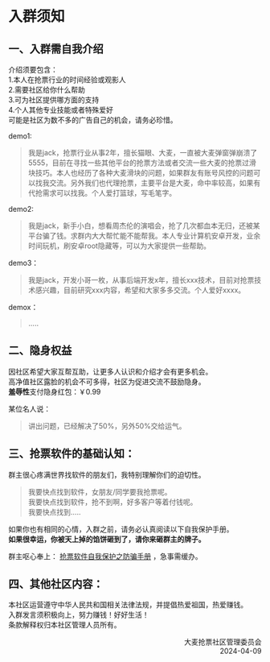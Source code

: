 # 入群须知   

##  一、入群需自我介绍  
介绍须要包含：  
1.本人在抢票行业的时间经验或观影人  
2.需要社区给你什么帮助  
3.可为社区提供哪方面的支持  
4.个人其他专业技能或者特殊爱好  
可能是社区为数不多的广告自己的机会，请务必珍惜。

demo1:  
>我是jack，抢票行业从事2年，擅长猫眼、大麦，一直被大麦弹窗弹崩溃了5555，目前在寻找一些其他平台的抢票方法或者交流一些大麦的抢票过滑块技巧。本人也经历了各种大麦滑块的问题，如果群友有账号风控的问题可以找我交流。另外我们也代理抢票，主要平台是大麦，命中率较高，如果有代抢需求可以找我。个人爱打篮球，写毛笔字。  

   
demo2:  
>我是jack，新手小白，想看周杰伦的演唱会，抢了几次都血本无归，还被某平台骗了钱。求群内大大帮忙能不能帮我。本人专业计算机安卓开发，业余时间玩机，刷安卓root隐藏等，可以为大家提供一些帮助。  

    
demo3：  
>我是jack，开发小哥一枚，从事后端开发x年，擅长xxx技术，目前对抢票技术感兴趣，目前研究xxx内容，希望和大家多多交流。个人爱好xxxx。  

  
demox：  
>.....  
  
##  二、隐身权益  
因社区希望大家互帮互助，让更多人认识和介绍才会有更多机会。  
高净值社区露脸的机会不可多得，社区为促进交流不鼓励隐身。  
**羞辱性**支付隐身红包：￥0.99  

某位名人说：
>讲出问题，已经解决了50%，另外50%交给运气。


##  三、抢票软件的基础认知：  
群主很心疼满世界找软件的朋友们，我特别理解你们的迫切性。
> 我要快点找到软件，女朋友/同学要我抢票呢。  
> 我要快点找到软件，抢不到啊，好多客户等着付钱呢。  
> 我要快点找到.....

如果你也有相同的心情，入群之前，请务必认真阅读以下自我保护手册。  
**如果很幸运，你被天上掉的馅饼砸到了，请你来砸群主的牌子。**

群主呕心奉上：
[抢票软件自我保护之防骗手册](https://github.com/jacket230/damai/blob/main/%E6%8A%A2%E7%A5%A8%E8%BD%AF%E4%BB%B6%E8%87%AA%E6%88%91%E4%BF%9D%E6%8A%A4%E4%B9%8B%E9%98%B2%E9%AA%97%E6%89%8B%E5%86%8C.md)
，急事需缓办。
##  四、其他社区内容：  
本社区运营遵守中华人民共和国相关法律法规，并提倡热爱祖国，热爱赚钱。  
入群发言须积极向上，努力赚钱！好好生活！  
条款解释权归本社区管理人员所有。  

    
<div align="right">
大麦抢票社区管理委员会<br>  
2024-04-09
</div>

